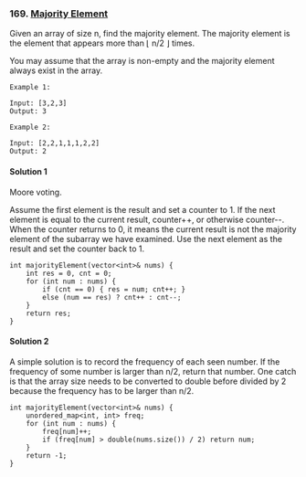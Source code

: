### 169\. [Majority Element](https://leetcode.com/problems/majority-element)

Given an array of size n, find the majority element. The majority element is the element that appears more than ⌊ n/2 ⌋ times.

You may assume that the array is non-empty and the majority element always exist in the array.
```
Example 1:

Input: [3,2,3]
Output: 3
```
```
Example 2:

Input: [2,2,1,1,1,2,2]
Output: 2
```

#### Solution 1

Moore voting.

Assume the first element is the result and set a counter to 1.
If the next element is equal to the current result, counter++,
or otherwise counter--. When the counter returns to 0, it means
the current result is not the majority element of the subarray 
we have examined. Use the next element as the result and set 
the counter back to 1.

```
int majorityElement(vector<int>& nums) {
    int res = 0, cnt = 0;
    for (int num : nums) {
        if (cnt == 0) { res = num; cnt++; }
        else (num == res) ? cnt++ : cnt--;
    }
    return res;
}
```
#### Solution 2

A simple solution is to record the frequency of each seen number.
If the frequency of some number is larger than n/2, return that number.
One catch is that the array size needs to be converted to double before
divided by 2 because the frequency has to be larger than n/2. 

```
int majorityElement(vector<int>& nums) {
    unordered_map<int, int> freq;
    for (int num : nums) {
        freq[num]++;
        if (freq[num] > double(nums.size()) / 2) return num;
    }
    return -1;
}
```
